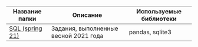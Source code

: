 | <b>Название папки</b>                                           | <b>Описание</b>                                                  | <b>Используемые библиотеки</b>  |
| ---------------------------------------------------------- | ---------------------------------------------------------- | ----------- |
| <a href="https://github.com/ArtemPonomarevDA/sql_training/tree/main/SQL%20(spring%2021)">SQL (spring 21)</a>                             | Задания, выполненные весной 2021 года  | pandas, sqlite3|
